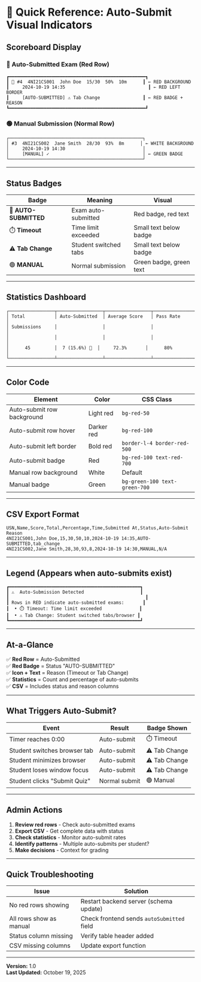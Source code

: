 # 🎯 Quick Reference: Auto-Submit Visual Indicators

## Scoreboard Display

### 🔴 Auto-Submitted Exam (Red Row)
```
┏━━━━━━━━━━━━━━━━━━━━━━━━━━━━━━━━━━━━━━━━━━━━━━━━━━━┓
┃ 🔴 #4  4NI21CS001  John Doe  15/30  50%  10m      ┃ ← RED BACKGROUND
┃     2024-10-19 14:35                               ┃ ← RED LEFT BORDER
┃     [AUTO-SUBMITTED] ⚠️ Tab Change                ┃ ← RED BADGE + REASON
┗━━━━━━━━━━━━━━━━━━━━━━━━━━━━━━━━━━━━━━━━━━━━━━━━━━━┛
```

### 🟢 Manual Submission (Normal Row)
```
┌──────────────────────────────────────────────────┐
│ #3  4NI21CS002  Jane Smith  28/30  93%  8m      │ ← WHITE BACKGROUND
│     2024-10-19 14:30                             │
│     [MANUAL] ✓                                   │ ← GREEN BADGE
└──────────────────────────────────────────────────┘
```

---

## Status Badges

| Badge | Meaning | Visual |
|-------|---------|--------|
| 🔴 **AUTO-SUBMITTED** | Exam auto-submitted | Red badge, red text |
| ⏱️ **Timeout** | Time limit exceeded | Small text below badge |
| ⚠️ **Tab Change** | Student switched tabs | Small text below badge |
| 🟢 **MANUAL** | Normal submission | Green badge, green text |

---

## Statistics Dashboard

```
┌─────────────────┬─────────────────┬─────────────────┬─────────────────┐
│ Total           │ Auto-Submitted  │ Average Score   │ Pass Rate       │
│ Submissions     │                 │                 │                 │
│                 │                 │                 │                 │
│      45         │  7 (15.6%) 🔴  │     72.3%       │      80%        │
└─────────────────┴─────────────────┴─────────────────┴─────────────────┘
```

---

## Color Code

| Element | Color | CSS Class |
|---------|-------|-----------|
| Auto-submit row background | Light red | `bg-red-50` |
| Auto-submit row hover | Darker red | `bg-red-100` |
| Auto-submit left border | Bold red | `border-l-4 border-red-500` |
| Auto-submit badge | Red | `bg-red-100 text-red-700` |
| Manual row background | White | Default |
| Manual badge | Green | `bg-green-100 text-green-700` |

---

## CSV Export Format

```csv
USN,Name,Score,Total,Percentage,Time,Submitted At,Status,Auto-Submit Reason
4NI21CS001,John Doe,15,30,50,10,2024-10-19 14:35,AUTO-SUBMITTED,tab_change
4NI21CS002,Jane Smith,28,30,93,8,2024-10-19 14:30,MANUAL,N/A
```

---

## Legend (Appears when auto-submits exist)

```
┏━━━━━━━━━━━━━━━━━━━━━━━━━━━━━━━━━━━━━━━━━━━━━━━━━┓
┃ ⚠️  Auto-Submission Detected                     ┃
┃                                                   ┃
┃ Rows in RED indicate auto-submitted exams:       ┃
┃  • ⏱️ Timeout: Time limit exceeded              ┃
┃  • ⚠️ Tab Change: Student switched tabs/browser ┃
┗━━━━━━━━━━━━━━━━━━━━━━━━━━━━━━━━━━━━━━━━━━━━━━━━━┛
```

---

## At-a-Glance

✅ **Red Row** = Auto-Submitted  
✅ **Red Badge** = Status "AUTO-SUBMITTED"  
✅ **Icon + Text** = Reason (Timeout or Tab Change)  
✅ **Statistics** = Count and percentage of auto-submits  
✅ **CSV** = Includes status and reason columns  

---

## What Triggers Auto-Submit?

| Event | Result | Badge Shown |
|-------|--------|-------------|
| Timer reaches 0:00 | Auto-submit | ⏱️ Timeout |
| Student switches browser tab | Auto-submit | ⚠️ Tab Change |
| Student minimizes browser | Auto-submit | ⚠️ Tab Change |
| Student loses window focus | Auto-submit | ⚠️ Tab Change |
| Student clicks "Submit Quiz" | Normal submit | 🟢 Manual |

---

## Admin Actions

1. **Review red rows** - Check auto-submitted exams
2. **Export CSV** - Get complete data with status
3. **Check statistics** - Monitor auto-submit rates
4. **Identify patterns** - Multiple auto-submits per student?
5. **Make decisions** - Context for grading

---

## Quick Troubleshooting

| Issue | Solution |
|-------|----------|
| No red rows showing | Restart backend server (schema update) |
| All rows show as manual | Check frontend sends `autoSubmitted` field |
| Status column missing | Verify table header added |
| CSV missing columns | Update export function |

---

**Version:** 1.0  
**Last Updated:** October 19, 2025
